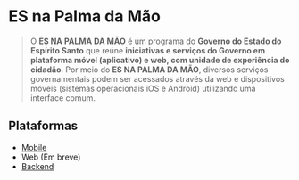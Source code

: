 # ES na Palma da Mão

> O **ES NA PALMA DA MÃO** é um programa do **Governo do Estado do Espírito Santo** que reúne **iniciativas e serviços do Governo em plataforma móvel (aplicativo) e web, com unidade de experiência do cidadão**. Por meio do **ES NA PALMA DA MÃO**, diversos serviços governamentais podem ser acessados através da web e dispositivos móveis (sistemas operacionais iOS e Android) utilizando uma interface comum.

## Plataformas
* [Mobile](https://github.com/prodest/es-na-palma-da-mao-mobile)
* Web (Em breve)
* [Backend](https://github.com/prodest/es-na-palma-da-mao-backend)
